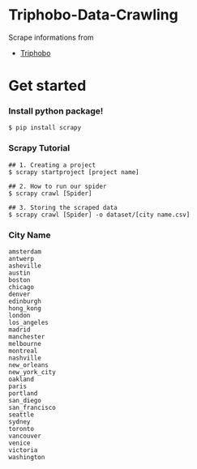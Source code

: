 # Triphobo-Data-Crawling
Scrape informations from
- [Triphobo](https://www.triphobo.com/tripplans)

Get started
==
### Install python package!
```
$ pip install scrapy
```

### Scrapy Tutorial

```
## 1. Creating a project
$ scrapy startproject [project name]

## 2. How to run our spider
$ scrapy crawl [Spider]

## 3. Storing the scraped data
$ scrapy crawl [Spider] -o dataset/[city name.csv]

```
### City Name

```
amsterdam
antwerp
asheville
austin
boston
chicago
denver
edinburgh
hong_kong
london
los_angeles
madrid
manchester
melbourne
montreal
nashville
new_orleans
new_york_city
oakland
paris
portland
san_diego
san_francisco
seattle
sydney
toronto
vancouver
venice
victoria
washington
```

